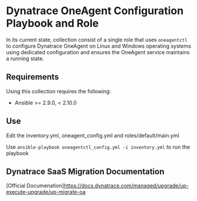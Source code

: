 # Dynatrace OneAgent Configuration Playbook and Role

In its current state, collection consist of a single role that uses `oneagentctl` to configure Dynatrace OneAgent on Linux and Windows operating systems using dedicated configuration and ensures the OneAgent service maintains a running state.

## Requirements

Using this collection requires the following:

* Ansible >= 2.9.0, < 2.10.0

## Use

Edit the inventory.yml, oneagent_config.yml and roles/default/main.yml  

Use `ansible-playbook oneagentctl_config.yml -i inventory.yml` to run the playbook


## Dynatrace SaaS Migration Documentation

[Official Documenation]https://docs.dynatrace.com/managed/upgrade/up-execute-upgrade/up-migrate-oa
